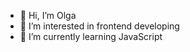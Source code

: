 - 👋 Hi, I’m Olga
- 👀 I’m interested in frontend developing
- 🌱 I’m currently learning JavaScript


<!---
Nikki-33/Nikki-33 is a ✨ special ✨ repository because its `README.md` (this file) appears on your GitHub profile.
You can click the Preview link to take a look at your changes.
--->
